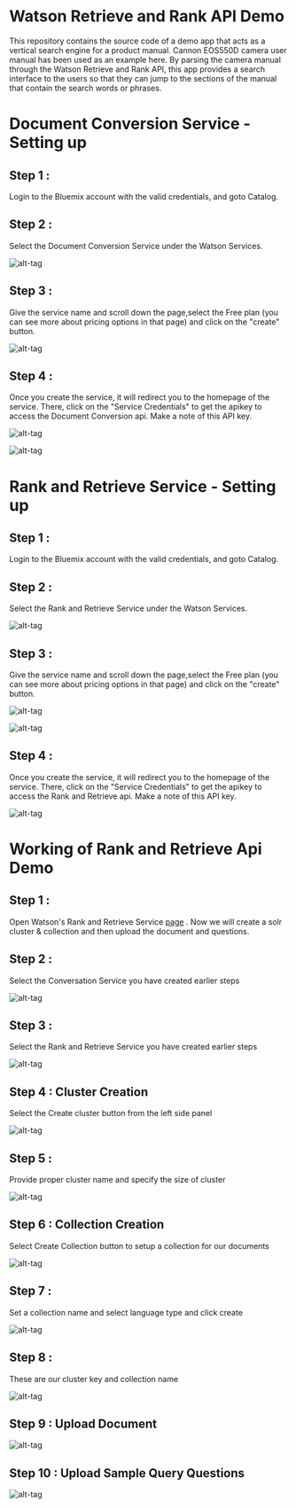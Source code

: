 # Watson Retrieve and Rank API Demo

This repository contains the source code of a demo app that acts as a vertical search engine for a product manual. Cannon EOS550D camera user manual has been used as an example here. By parsing the camera manual through the Watson Retrieve and Rank API, this app provides a search interface to the users so that they can jump to the sections of the manual that contain the search words or phrases. 

# Document Conversion Service - Setting up

## Step 1 :

Login to the Bluemix account with the valid credentials, and goto Catalog.

## Step 2 :

Select the Document Conversion Service under the Watson Services. 

![alt-tag](https://github.com/AravindNico/rankAndRetreiveDemo/blob/master/screenshots/doc_conv/doc_conversion_select.png)

## Step 3 :

Give the service name and scroll down the page,select the Free plan (you can see more about pricing options in that page) and click on the "create" button.

![alt-tag](https://github.com/AravindNico/rankAndRetreiveDemo/blob/master/screenshots/doc_conv/create_service.png)

## Step 4 :

Once you create the service, it will redirect you to the homepage of the service. There, click on the "Service Credentials" to get the apikey to access the Document Conversion api. Make a note of this API key.

![alt-tag](https://github.com/AravindNico/rankAndRetreiveDemo/blob/master/screenshots/doc_conv/get_cred.png)

![alt-tag](https://github.com/AravindNico/rankAndRetreiveDemo/blob/master/screenshots/doc_conv/create_success.png)


# Rank and Retrieve Service - Setting up

## Step 1 :

Login to the Bluemix account with the valid credentials, and goto Catalog.

## Step 2 :

Select the Rank and Retrieve Service under the Watson Services. 

![alt-tag](https://github.com/AravindNico/rankAndRetreiveDemo/blob/master/screenshots/rank_retrieve/rr_select.png)

## Step 3 :

Give the service name and scroll down the page,select the Free plan (you can see more about pricing options in that page) and click on the "create" button.

![alt-tag](https://github.com/AravindNico/rankAndRetreiveDemo/blob/master/screenshots/rank_retrieve/rr_create_service.png)

![alt-tag](https://github.com/AravindNico/rankAndRetreiveDemo/blob/master/screenshots/rank_retrieve/rr_price_plan.png)

## Step 4 :

Once you create the service, it will redirect you to the homepage of the service. There, click on the "Service Credentials" to get the apikey to access the Rank and Retrieve api. Make a note of this API key.

![alt-tag](https://github.com/AravindNico/rankAndRetreiveDemo/blob/master/screenshots/rank_retrieve/rr_cred.png)


# Working of Rank and Retrieve Api Demo

## Step 1 : 

Open Watson's Rank and Retrieve Service [page](https://watson-retrieve-and-rank.ng.bluemix.net/) . Now we will create a solr cluster & collection and then upload the document and questions.

## Step 2 :

Select the Conversation Service you have created earlier steps

![alt-tag](https://github.com/AravindNico/rankAndRetreiveDemo/blob/master/screenshots/rank_retrieve/rrConversionStart.png)

## Step 3 :

Select the Rank and Retrieve Service you have created earlier steps

![alt-tag](https://github.com/AravindNico/rankAndRetreiveDemo/blob/master/screenshots/rank_retrieve/rrStart.png)

## Step 4 : Cluster Creation

Select the Create cluster button from the left side panel

![alt-tag](https://github.com/AravindNico/rankAndRetreiveDemo/blob/master/screenshots/rank_retrieve/creatingNewCluster.png)

## Step 5 :

Provide proper cluster name and specify the size of cluster

![alt-tag](https://github.com/AravindNico/rankAndRetreiveDemo/blob/master/screenshots/rank_retrieve/createCluster.png)

## Step 6 : Collection Creation

Select Create Collection button to setup a collection for our documents 

![alt-tag](https://github.com/AravindNico/rankAndRetreiveDemo/blob/master/screenshots/rank_retrieve/create_coll.png)

## Step 7 :

Set a collection name and select language type and click create

![alt-tag](https://github.com/AravindNico/rankAndRetreiveDemo/blob/master/screenshots/rank_retrieve/createCollection.png)

## Step 8 :

These are our cluster key and collection name

![alt-tag](https://github.com/AravindNico/rankAndRetreiveDemo/blob/master/screenshots/rank_retrieve/rrcluster.png)

## Step 9 : Upload Document

![alt-tag](https://github.com/AravindNico/rankAndRetreiveDemo/blob/master/screenshots/rank_retrieve/rr_uploaddoc.png)

## Step 10 : Upload Sample Query Questions

![alt-tag](https://github.com/AravindNico/rankAndRetreiveDemo/blob/master/screenshots/rank_retrieve/rrQuetions.png)
